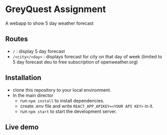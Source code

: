 # GreyQuest Assignment

A webapp to show 5 day weather forecast

## Routes

- `/` : display 5 day forecast  
- `/<city>/<day>` : displays forecast for city on that day of week (limited to 5 day forecast deu to free subscription of openweather.org)

## Installation

- clone this repository to your local environment.
- In the main director
  - run `npm install` to install dependencies.
  - create .env file and write `REACT_APP_APIKEY=<YOUR API KEY>` in it.
  - run `npm start` to start the development server.

## Live demo
